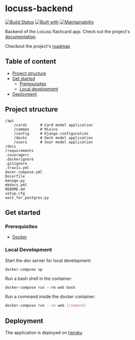 # locuss-backend

[![Build Status](https://travis-ci.org/ClemSau/locuss-backend.svg?branch=master)](https://travis-ci.org/ClemSau/locuss-backend)
[![Built with](https://img.shields.io/badge/Built_with-Cookiecutter_Django_Rest-F7B633.svg)](https://github.com/agconti/cookiecutter-django-rest)
[![Maintainability](https://api.codeclimate.com/v1/badges/cb28e0803652681915a1/maintainability)](https://codeclimate.com/github/ClemSau/locuss-backend/maintainability)

Backend of the Locuss flashcard app. Check out the project's [documentation](http://ClemSau.github.io/locuss-backend/).

Checkout the project's [roadmap](https://trello.com/b/s00qgb94/locuss-backend) 

## Table of content

- [Project structure](#project-structure)
- [Get started](#get-started)
    - [Prerequisites](#prerequisites)
    - [Local development](#local-development)
- [Deployment](#deployment)   

## Project structure

```
/api
    /cards      # Card model application
    /common     # Mixins
    /config     # Django configuration
    /decks      # Deck model application
    /users      # User model application
/docs
/requirements
.coveragerc
.dockerignore
.gitignore
.travis.yml
docer-compose.yml
Docerfile
manage.py
mkdocs.yml
README.md
setup.cfg
wait_for_postgres.py
```

## Get started

### Prerequisites

- [Docker](https://docs.docker.com/docker-for-mac/install/)  

### Local Development

Start the dev server for local development:
```bash
docker-compose up
```

Run a bash shell in the container:
```
docker-compose run --rm web bash
```

Run a command inside the docker container:

```bash
docker-compose run --rm web [command]
```

## Deployment

The application is deployed on [heroku](https://www.heroku.com/)